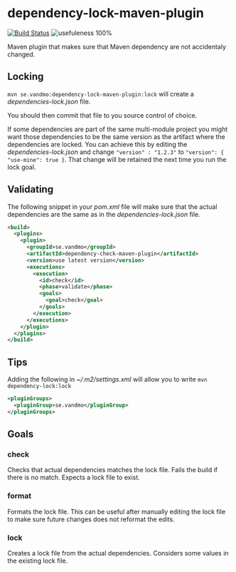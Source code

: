 # dependency-lock-maven-plugin

[![Build Status](https://travis-ci.com/vandmo/dependency-lock-maven-plugin.svg?branch=master)](https://travis-ci.com/vandmo/dependency-lock-maven-plugin)
![usefuleness 100%](https://img.shields.io/badge/usefulness-100%25-success.svg)

Maven plugin that makes sure that Maven dependency are not accidentaly changed.

Locking
-------
`mvn se.vandmo:dependency-lock-maven-plugin:lock`
will create a _dependencies-lock.json_ file.

You should then commit that file to you source control of choice.

If some dependencies are part of the same multi-module project you might want those dependencies to be the same version as the artifact where the dependencies are locked.
You can achieve this by editing the _dependencies-lock.json_ and change `"version" : "1.2.3"` to `"version": { "use-mine": true }`.
That change will be retained the next time you run the lock goal.

Validating
----------
The following snippet in your _pom.xml_ file will make sure that the actual
dependencies are the same as in the _dependencies-lock.json_ file.

```xml
<build>
  <plugins>
    <plugin>
      <groupId>se.vandmo</groupId>
      <artifactId>dependency-check-maven-plugin</artifactId>
      <version>use latest version</version>
      <executions>
        <execution>
          <id>check</id>
          <phase>validate</phase>
          <goals>
            <goal>check</goal>
          </goals>
        </execution>
      </executions>
    </plugin>
  </plugins>
</build>
```

Tips
----
Adding the following in _~/.m2/settings.xml_ will allow you to write `mvn dependency-lock:lock`

```xml
<pluginGroups>
  <pluginGroup>se.vandmo</pluginGroup>
</pluginGroups>
```

Goals
-----
### check
Checks that actual dependencies matches the lock file. Fails the build if there
is no match.
Expects a lock file to exist.

### format
Formats the lock file.
This can be useful after manually editing the lock file to make sure future
changes does not reformat the edits.

### lock
Creates a lock file from the actual dependencies.
Considers some values in the existing lock file.
